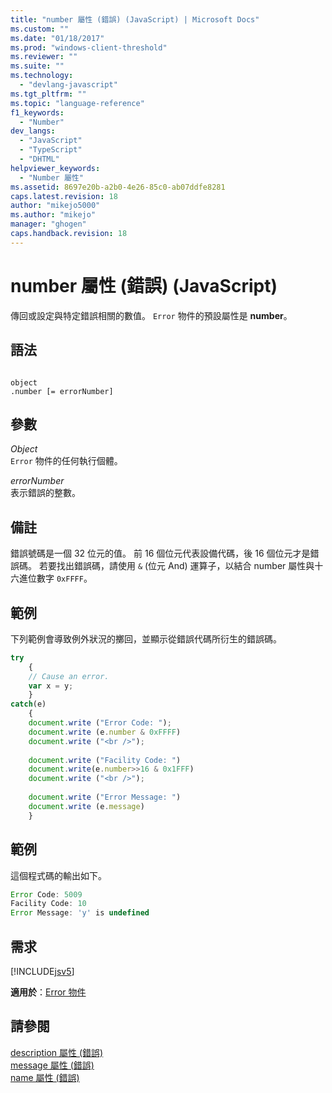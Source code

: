 ```yaml
---
title: "number 屬性 (錯誤) (JavaScript) | Microsoft Docs"
ms.custom: ""
ms.date: "01/18/2017"
ms.prod: "windows-client-threshold"
ms.reviewer: ""
ms.suite: ""
ms.technology: 
  - "devlang-javascript"
ms.tgt_pltfrm: ""
ms.topic: "language-reference"
f1_keywords: 
  - "Number"
dev_langs: 
  - "JavaScript"
  - "TypeScript"
  - "DHTML"
helpviewer_keywords: 
  - "Number 屬性"
ms.assetid: 8697e20b-a2b0-4e26-85c0-ab07ddfe8281
caps.latest.revision: 18
author: "mikejo5000"
ms.author: "mikejo"
manager: "ghogen"
caps.handback.revision: 18
---
```

# number 屬性 (錯誤) (JavaScript)
傳回或設定與特定錯誤相關的數值。  `Error` 物件的預設屬性是 **number**。  
  
## 語法  
  
```  
  
object  
.number [= errorNumber]  
```  
  
## 參數  
 *Object*  
 `Error` 物件的任何執行個體。  
  
 *errorNumber*  
 表示錯誤的整數。  
  
## 備註  
 錯誤號碼是一個 32 位元的值。  前 16 個位元代表設備代碼，後 16 個位元才是錯誤碼。  若要找出錯誤碼，請使用 `&` \(位元 And\) 運算子，以結合 number 屬性與十六進位數字 `0xFFFF`。  
  
## 範例  
 下列範例會導致例外狀況的擲回，並顯示從錯誤代碼所衍生的錯誤碼。  
  
```javascript  
try  
    {  
    // Cause an error.  
    var x = y;  
    }  
catch(e)  
    {  
    document.write ("Error Code: ");  
    document.write (e.number & 0xFFFF)  
    document.write ("<br />");  
  
    document.write ("Facility Code: ")  
    document.write(e.number>>16 & 0x1FFF)  
    document.write ("<br />");  
  
    document.write ("Error Message: ")  
    document.write (e.message)  
    }  
```  
  
## 範例  
 這個程式碼的輸出如下。  
  
```javascript  
Error Code: 5009  
Facility Code: 10  
Error Message: 'y' is undefined  
```  
  
## 需求  
 [!INCLUDE[jsv5](../../javascript/reference/includes/jsv5-md.md)]  
  
 **適用於**：[Error 物件](../../javascript/reference/error-object-javascript.md)  
  
## 請參閱  
 [description 屬性 \(錯誤\)](../../javascript/reference/description-property-error-javascript.md)   
 [message 屬性 \(錯誤\)](../../javascript/reference/message-property-error-javascript.md)   
 [name 屬性 \(錯誤\)](../../javascript/reference/name-property-error-javascript.md)